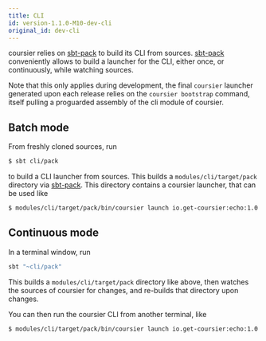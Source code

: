 ```yaml
---
title: CLI
id: version-1.1.0-M10-dev-cli
original_id: dev-cli
---
```


coursier relies on [sbt-pack](https://github.com/xerial/sbt-pack) to build
its CLI from sources. [sbt-pack](https://github.com/xerial/sbt-pack) conveniently allows to build a launcher for
the CLI, either once, or continuously, while watching sources.

Note that this only applies during development, the
final `coursier` launcher generated upon each release relies on the
`coursier bootstrap` command, itself pulling a proguarded assembly of the
cli module of coursier.

## Batch mode

From freshly cloned sources, run

```bash
$ sbt cli/pack
```

to build a CLI launcher from sources.
This builds a
`modules/cli/target/pack` directory via
[sbt-pack](https://github.com/xerial/sbt-pack).
This directory contains a coursier launcher, that can be used like

```bash
$ modules/cli/target/pack/bin/coursier launch io.get-coursier:echo:1.0.1 -- foo
```

## Continuous mode

In a terminal window, run

```bash
sbt "~cli/pack"
```

This builds a `modules/cli/target/pack` directory like above, then
watches the sources of coursier for changes, and re-builds that directory
upon changes.

You can then run the coursier CLI from another terminal, like

```bash
$ modules/cli/target/pack/bin/coursier launch io.get-coursier:echo:1.0.1 -- foo
```

